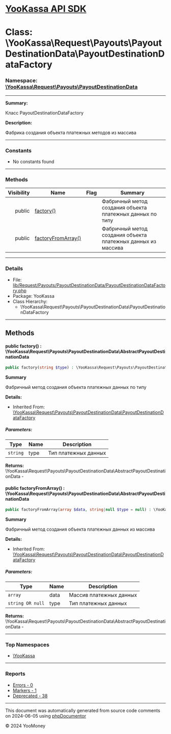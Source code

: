 # [YooKassa API SDK](../home.md)

# Class: \YooKassa\Request\Payouts\PayoutDestinationData\PayoutDestinationDataFactory
### Namespace: [\YooKassa\Request\Payouts\PayoutDestinationData](../namespaces/yookassa-request-payouts-payoutdestinationdata.md)
---
**Summary:**

Класс PayoutDestinationDataFactory

**Description:**

Фабрика создания объекта платежных методов из массива

---
### Constants
* No constants found

---
### Methods
| Visibility | Name | Flag | Summary |
| ----------:| ---- | ---- | ------- |
| public | [factory()](../classes/YooKassa-Request-Payouts-PayoutDestinationData-PayoutDestinationDataFactory.md#method_factory) |  | Фабричный метод создания объекта платежных данных по типу |
| public | [factoryFromArray()](../classes/YooKassa-Request-Payouts-PayoutDestinationData-PayoutDestinationDataFactory.md#method_factoryFromArray) |  | Фабричный метод создания объекта платежных данных из массива |

---
### Details
* File: [lib/Request/Payouts/PayoutDestinationData/PayoutDestinationDataFactory.php](../../lib/Request/Payouts/PayoutDestinationData/PayoutDestinationDataFactory.php)
* Package: YooKassa
* Class Hierarchy:
  * \YooKassa\Request\Payouts\PayoutDestinationData\PayoutDestinationDataFactory

---
## Methods
<a name="method_factory" class="anchor"></a>
#### public factory() : \YooKassa\Request\Payouts\PayoutDestinationData\AbstractPayoutDestinationData

```php
public factory(string $type) : \YooKassa\Request\Payouts\PayoutDestinationData\AbstractPayoutDestinationData
```

**Summary**

Фабричный метод создания объекта платежных данных по типу

**Details:**
* Inherited From: [\YooKassa\Request\Payouts\PayoutDestinationData\PayoutDestinationDataFactory](../classes/YooKassa-Request-Payouts-PayoutDestinationData-PayoutDestinationDataFactory.md)

##### Parameters:
| Type | Name | Description |
| ---- | ---- | ----------- |
| <code lang="php">string</code> | type  | Тип платежных данных |

**Returns:** \YooKassa\Request\Payouts\PayoutDestinationData\AbstractPayoutDestinationData - 


<a name="method_factoryFromArray" class="anchor"></a>
#### public factoryFromArray() : \YooKassa\Request\Payouts\PayoutDestinationData\AbstractPayoutDestinationData

```php
public factoryFromArray(array $data, string|null $type = null) : \YooKassa\Request\Payouts\PayoutDestinationData\AbstractPayoutDestinationData
```

**Summary**

Фабричный метод создания объекта платежных данных из массива

**Details:**
* Inherited From: [\YooKassa\Request\Payouts\PayoutDestinationData\PayoutDestinationDataFactory](../classes/YooKassa-Request-Payouts-PayoutDestinationData-PayoutDestinationDataFactory.md)

##### Parameters:
| Type | Name | Description |
| ---- | ---- | ----------- |
| <code lang="php">array</code> | data  | Массив платежных данных |
| <code lang="php">string OR null</code> | type  | Тип платежных данных |

**Returns:** \YooKassa\Request\Payouts\PayoutDestinationData\AbstractPayoutDestinationData - 



---

### Top Namespaces

* [\YooKassa](../namespaces/yookassa.md)

---

### Reports
* [Errors - 0](../reports/errors.md)
* [Markers - 1](../reports/markers.md)
* [Deprecated - 38](../reports/deprecated.md)

---

This document was automatically generated from source code comments on 2024-06-05 using [phpDocumentor](http://www.phpdoc.org/)

&copy; 2024 YooMoney